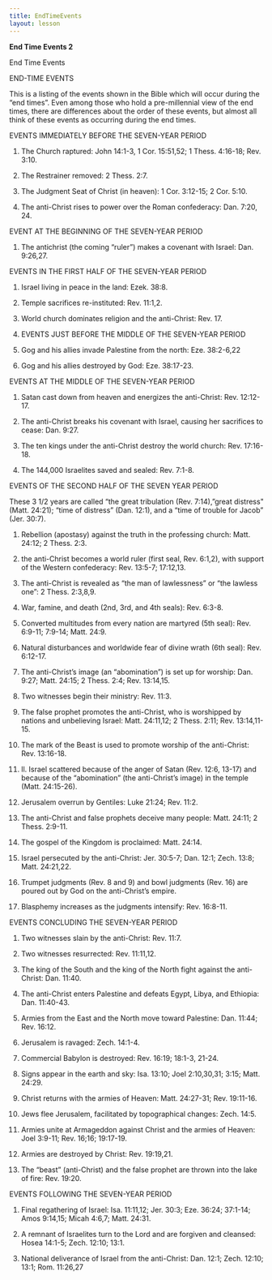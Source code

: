 ```yaml
---
title: EndTimeEvents
layout: lesson
---
```



**End Time Events 2**

End Time Events

END-TIME EVENTS

This is a listing of the events shown in the Bible which will occur
during the “end times”. Even among those who hold a pre-millennial view
of the end times, there are differences about the order of these events,
but almost all think of these events as occurring during the end times.

EVENTS IMMEDIATELY BEFORE THE SEVEN-YEAR PERIOD

1.  The Church raptured: John 14:1-3, 1 Cor. 15:51,52; 1 Thess. 4:16-18;
    Rev. 3:10.

2.  The Restrainer removed: 2 Thess. 2:7.

3.  The Judgment Seat of Christ (in heaven): 1 Cor. 3:12-15; 2 Cor.
    5:10.

4.  The anti-Christ rises to power over the Roman confederacy: Dan.
    7:20, 24.

EVENT AT THE BEGINNING OF THE SEVEN-YEAR PERIOD

1.  The antichrist (the coming “ruler”) makes a covenant with Israel:
    Dan. 9:26,27.

EVENTS IN THE FIRST HALF OF THE SEVEN-YEAR PERIOD

1.  Israel living in peace in the land: Ezek. 38:8.

2.  Temple sacrifices re-instituted: Rev. 11:1,2.

3.  World church dominates religion and the anti-Christ: Rev. 17.

1.  EVENTS JUST BEFORE THE MIDDLE OF THE SEVEN-YEAR PERIOD

1.  Gog and his allies invade Palestine from the north: Eze. 38:2-6,22

2.  Gog and his allies destroyed by God: Eze. 38:17-23.

EVENTS AT THE MIDDLE OF THE SEVEN-YEAR PERIOD

1.  Satan cast down from heaven and energizes the anti-Christ: Rev.
    12:12-17.

2.  The anti-Christ breaks his covenant with Israel, causing her
    sacrifices to cease: Dan. 9:27.

3.  The ten kings under the anti-Christ destroy the world church: Rev.
    17:16-18.

4.  The 144,000 Israelites saved and sealed: Rev. 7:1-8.

EVENTS OF THE SECOND HALF OF THE SEVEN YEAR PERIOD

These 3 1/2 years are called “the great tribulation (Rev. 7:14),”great
distress" (Matt. 24:21); “time of distress” (Dan. 12:1), and a “time of
trouble for Jacob” (Jer. 30:7).

1.  Rebellion (apostasy) against the truth in the professing church:
    Matt. 24:12; 2 Thess. 2:3.

2.  the anti-Christ becomes a world ruler (first seal, Rev. 6:1,2), with
    support of the Western confederacy: Rev. 13:5-7; 17:12,13.

3.  The anti-Christ is revealed as “the man of lawlessness” or “the
    lawless one”: 2 Thess. 2:3,8,9.

4.  War, famine, and death (2nd, 3rd, and 4th seals): Rev. 6:3-8.

5.  Converted multitudes from every nation are martyred (5th seal): Rev.
    6:9-11; 7:9-14; Matt. 24:9.

6.  Natural disturbances and worldwide fear of divine wrath (6th seal):
    Rev. 6:12-17.

7.  The anti-Christ’s image (an “abomination”) is set up for worship:
    Dan. 9:27; Matt. 24:15; 2 Thess. 2:4; Rev. 13:14,15.

8.  Two witnesses begin their ministry: Rev. 11:3.

9.  The false prophet promotes the anti-Christ, who is worshipped by
    nations and unbelieving Israel: Matt. 24:11,12; 2 Thess. 2:11; Rev.
    13:14,11-15.

10. The mark of the Beast is used to promote worship of the anti-Christ:
    Rev. 13:16-18.

11. ll. Israel scattered because of the anger of Satan (Rev. 12:6,
    13-17) and because of the “abomination” (the anti-Christ’s image) in
    the temple (Matt. 24:15-26).

12. Jerusalem overrun by Gentiles: Luke 21:24; Rev. 11:2.

13. The anti-Christ and false prophets deceive many people: Matt. 24:11;
    2 Thess. 2:9-11.

14. The gospel of the Kingdom is proclaimed: Matt. 24:14.

15. Israel persecuted by the anti-Christ: Jer. 30:5-7; Dan. 12:1; Zech.
    13:8; Matt. 24:21,22.

16. Trumpet judgments (Rev. 8 and 9) and bowl judgments (Rev. 16) are
    poured out by God on the anti-Christ’s empire.

17. Blasphemy increases as the judgments intensify: Rev. 16:8-11.

EVENTS CONCLUDING THE SEVEN-YEAR PERIOD

1.  Two witnesses slain by the anti-Christ: Rev. 11:7.

2.  Two witnesses resurrected: Rev. 11:11,12.

3.  The king of the South and the king of the North fight against the
    anti-Christ: Dan. 11:40.

4.  The anti-Christ enters Palestine and defeats Egypt, Libya, and
    Ethiopia: Dan. 11:40-43.

5.  Armies from the East and the North move toward Palestine: Dan.
    11:44; Rev. 16:12.

6.  Jerusalem is ravaged: Zech. 14:1-4.

7.  Commercial Babylon is destroyed: Rev. 16:19; 18:1-3, 21-24.

8.  Signs appear in the earth and sky: Isa. 13:10; Joel 2:10,30,31;
    3:15; Matt. 24:29.

9.  Christ returns with the armies of Heaven: Matt. 24:27-31; Rev.
    19:11-16.

10. Jews flee Jerusalem, facilitated by topographical changes: Zech.
    14:5.

11. Armies unite at Armageddon against Christ and the armies of Heaven:
    Joel 3:9-11; Rev. 16;16; 19:17-19.

12. Armies are destroyed by Christ: Rev. 19:19,21.

13. The “beast” (anti-Christ) and the false prophet are thrown into the
    lake of fire: Rev. 19:20.

EVENTS FOLLOWING THE SEVEN-YEAR PERIOD

1.  Final regathering of Israel: Isa. 11:11,12; Jer. 30:3; Eze. 36:24;
    37:1-14; Amos 9:14,15; Micah 4:6,7; Matt. 24:31.

2.  A remnant of Israelites turn to the Lord and are forgiven and
    cleansed: Hosea 14:1-5; Zech. 12:10; 13:1.

3.  National deliverance of Israel from the anti-Christ: Dan. 12:1;
    Zech. 12:10; 13:1; Rom. 11:26,27


